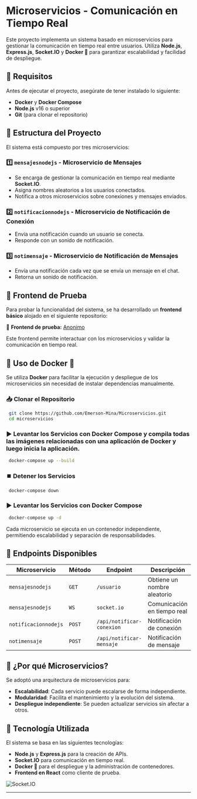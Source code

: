 # Microservicios - Comunicación en Tiempo Real

Este proyecto implementa un sistema basado en microservicios para gestionar la comunicación en tiempo real entre usuarios. Utiliza **Node.js**, **Express.js**, **Socket.IO** y **Docker 🐳** para garantizar escalabilidad y facilidad de despliegue.

## 📌 Requisitos

Antes de ejecutar el proyecto, asegúrate de tener instalado lo siguiente:
- **Docker** y **Docker Compose**
- **Node.js** v16 o superior
- **Git** (para clonar el repositorio)

## 📂 Estructura del Proyecto

El sistema está compuesto por tres microservicios:

### 1️⃣ `mensajesnodejs` - Microservicio de Mensajes
- Se encarga de gestionar la comunicación en tiempo real mediante **Socket.IO**.
- Asigna nombres aleatorios a los usuarios conectados.
- Notifica a otros microservicios sobre conexiones y mensajes enviados.

### 2️⃣ `notificacionnodejs` - Microservicio de Notificación de Conexión
- Envía una notificación cuando un usuario se conecta.
- Responde con un sonido de notificación.

### 3️⃣ `notimensaje` - Microservicio de Notificación de Mensajes
- Envía una notificación cada vez que se envía un mensaje en el chat.
- Retorna un sonido de notificación.

## 📌 Frontend de Prueba

Para probar la funcionalidad del sistema, se ha desarrollado un **frontend básico** alojado en el siguiente repositorio:

🔗 **Frontend de prueba:** [Anonimo](https://github.com/Emerson-Mina/Anonimo)

Este frontend permite interactuar con los microservicios y validar la comunicación en tiempo real.

## 🚀 Uso de Docker 🐳

Se utiliza **Docker** para facilitar la ejecución y despliegue de los microservicios sin necesidad de instalar dependencias manualmente.

### 📥 Clonar el Repositorio
```sh
 git clone https://github.com/Emerson-Mina/Microservicios.git
 cd microservicios
```

### ▶️ Levantar los Servicios con Docker Compose y compila todas las imágenes relacionadas con una aplicación de Docker y luego inicia la aplicación. 
```sh
 docker-compose up --build
```

### ⏹️ Detener los Servicios
```sh
 docker-compose down
```

### ▶️ Levantar los Servicios con Docker Compose  
```sh
 docker-compose up -d
```
Cada microservicio se ejecuta en un contenedor independiente, permitiendo escalabilidad y separación de responsabilidades.

## 📌 Endpoints Disponibles

| Microservicio         | Método | Endpoint                      | Descripción |
|-----------------------|--------|--------------------------------|-------------|
| `mensajesnodejs`      | `GET`  | `/usuario`                    | Obtiene un nombre aleatorio |
| `mensajesnodejs`      | `WS`   | `socket.io`                   | Comunicación en tiempo real |
| `notificacionnodejs`  | `POST` | `/api/notificar-conexion`     | Notificación de conexión |
| `notimensaje`         | `POST` | `/api/notificar-mensaje`      | Notificación de mensaje |

## 📢 ¿Por qué Microservicios?

Se adoptó una arquitectura de microservicios para:
- **Escalabilidad**: Cada servicio puede escalarse de forma independiente.
- **Modularidad**: Facilita el mantenimiento y la evolución del sistema.
- **Despliegue independiente**: Se pueden actualizar servicios sin afectar a otros.

## 📌 Tecnología Utilizada

El sistema se basa en las siguientes tecnologías:
- **Node.js** y **Express.js** para la creación de APIs.
- **Socket.IO** para comunicación en tiempo real.
- **Docker 🐳** para el despliegue y la administración de contenedores.
- **Frontend en React** como cliente de prueba.

![Socket.IO](https://ik.imagekit.io/ably/ghost/prod/2021/03/socket-io-logo-1.jpeg?tr=w-1728,q-50)

---
